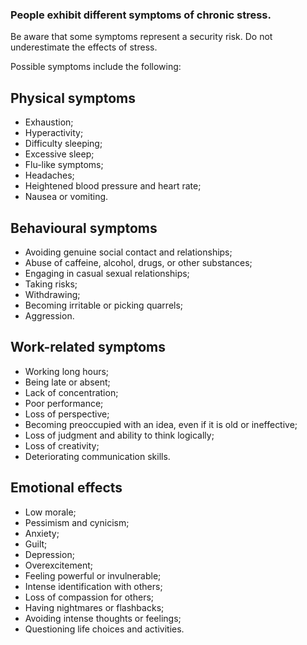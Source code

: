 [Title]: # (Effects)
[Order]: # (7)

### People exhibit different symptoms of chronic stress.

Be aware that some symptoms represent a security risk. Do not underestimate the effects of stress. 

Possible symptoms include the following:

## Physical symptoms

*   Exhaustion;
*   Hyperactivity;
*   Difficulty sleeping;
*	Excessive sleep;
*   Flu-like symptoms;
*   Headaches;
*   Heightened blood pressure and heart rate;
*   Nausea or vomiting.

## Behavioural symptoms

*   Avoiding genuine social contact and relationships;
*   Abuse of caffeine, alcohol, drugs, or other substances;
*   Engaging in casual sexual relationships;
*   Taking risks;
*   Withdrawing;
*   Becoming irritable or picking quarrels;
*   Aggression.

## Work-related symptoms 

*   Working long hours;
*   Being late or absent;
*   Lack of concentration;
*   Poor performance;
*   Loss of perspective;
*   Becoming preoccupied with an idea, even if it is old or ineffective;
*   Loss of judgment and ability to think logically;
*   Loss of creativity;
*   Deteriorating communication skills. 

## Emotional effects

*   Low morale;
*   Pessimism and cynicism;
*   Anxiety;
*   Guilt;
*   Depression;
*   Overexcitement;
*   Feeling powerful or invulnerable;
*   Intense identification with others;
*	Loss of compassion for others;
*   Having nightmares or flashbacks;
*   Avoiding intense thoughts or feelings;
*   Questioning life choices and activities. 
